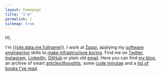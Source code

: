 ```yaml
---
layout: homepage
title: "I'm"
permalink: /
sitemap: true
---
```


HI,

I'm [{{site.data.me.fullname}}][about]. I work at [Zappi][zappi], applying my [software engineering][software_engineering] skills to [make infrastructure boring][boring_infrastructure]. Find me on [Twitter][twitter], [Instagram][instagram], [LinkedIn][linkedin], [GitHub][github] or plain old [email][email]. Here you can find [my blog][blog_archive], an archive of smart [articles/thoughts][articles_archive], some [code minutae][minutae_archive] and a [list of books I've read][reading_list].

[software_engineering]: https://en.wikipedia.org/wiki/Software_engineering
[zappi]: https://zappi.io
[email]: mailto:j@kingori.co?Subject=Hey%20There

[twitter]: {{site.data.profiles.twitter.url}}
[github]: {{site.data.profiles.github.url}}
[instagram]: {{site.data.profiles.instagram.url}}
[linkedin]: {{site.data.profiles.linkedin.url}}

[about]: /about/
[reading_list]: /about/reading-list/
[articles_archive]: /articles/archive/
[blog_archive]: /blog/archive/
[boring_infrastructure]: /blog/2020/07/making-infrastructure-boring/
[minutae_archive]: /minutae/archive/
